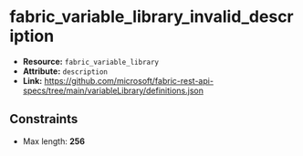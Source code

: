 # fabric_variable_library_invalid_description

- **Resource:** `fabric_variable_library`
- **Attribute:** `description`
- **Link:** https://github.com/microsoft/fabric-rest-api-specs/tree/main/variableLibrary/definitions.json

## Constraints
- Max length: **256**